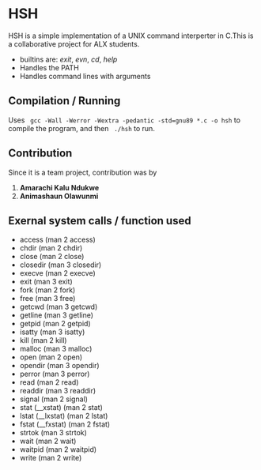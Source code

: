 # HSH

HSH is a simple implementation of a UNIX command interperter in C.This is a collaborative project for ALX students.

- builtins are: *exit*, *evn*, *cd*, *help*
- Handles the PATH
- Handles command lines with arguments

## Compilation / Running

Uses ` gcc -Wall -Werror -Wextra -pedantic -std=gnu89 *.c -o hsh` to compile the program, and
then ` ./hsh` to run.

## Contribution
Since it is a team project, contribution was by
1. **Amarachi Kalu Ndukwe**
2. **Animashaun Olawunmi**

## Exernal system calls / function used
- access (man 2 access)
- chdir (man 2 chdir)
- close (man 2 close)
- closedir (man 3 closedir)
- execve (man 2 execve)
- exit (man 3 exit)
- fork (man 2 fork)
- free (man 3 free)
- getcwd (man 3 getcwd)
- getline (man 3 getline)
- getpid (man 2 getpid)
- isatty (man 3 isatty)
- kill (man 2 kill)
- malloc (man 3 malloc)
- open (man 2 open)
- opendir (man 3 opendir)
- perror (man 3 perror)
- read (man 2 read)
- readdir (man 3 readdir)
- signal (man 2 signal)
- stat (__xstat) (man 2 stat)
- lstat (__lxstat) (man 2 lstat)
- fstat (__fxstat) (man 2 fstat)
- strtok (man 3 strtok)
- wait (man 2 wait)
- waitpid (man 2 waitpid)
- write (man 2 write)